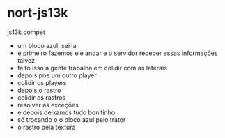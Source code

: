 # nort-js13k
js13k compet

- um bloco azul, sei la
- e primeiro fazemos ele andar e o servidor receber essas informações talvez
- feito isso a gente trabalha em colidir com as laterais
- depois poe um outro player
- colidir os players
- depois o rastro
- colidir os rastros
- resolver as exceções
- e depois deixamos tudo bonitinho
- só trocando o o bloco azul pelo trator
- o rastro pela textura
